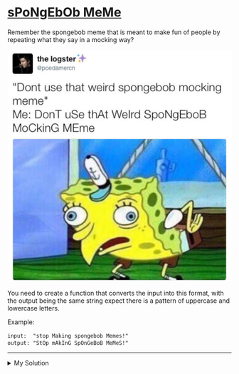 # [sPoNgEbOb MeMe](https://www.codewars.com/kata/5982619d2671576e90000017)

Remember the spongebob meme that is meant to make fun of people by repeating what they say in a mocking way?

!["Dont use that weird spongebob mocking meme" Me: DonT uSe thAt WeIrd SpoNgEboB MoCkinG MEme](/images/sPoNgEbOb_MeMe.jpg)

You need to create a function that converts the input into this format, with the output being the same string expect
there is a pattern of uppercase and lowercase letters.

Example:

    input:  "stop Making spongebob Memes!"
    output: "StOp mAkInG SpOnGeBoB MeMeS!"

---

<details><summary>My Solution</summary>

```js
function spongeMeme(sentence) {
  return sentence
    .split("")
    .map((char, i) => (i % 2 ? char.toLowerCase() : char.toUpperCase()))
    .join("");
}
```

</details>

